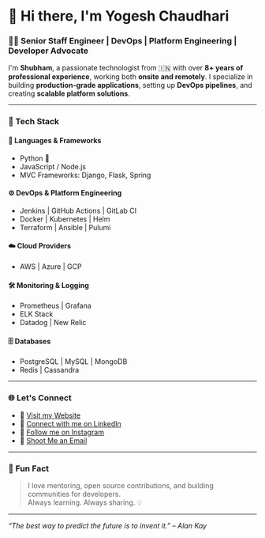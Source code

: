# 👋 Hi there, I'm Yogesh Chaudhari

### 🧑‍💻 Senior Staff Engineer | DevOps | Platform Engineering | Developer Advocate  

I'm **Shubham**, a passionate technologist from 🇮🇳 with over **8+ years of professional experience**, working both **onsite and remotely**. I specialize in building **production-grade applications**, setting up **DevOps pipelines**, and creating **scalable platform solutions**.

---

### 🔧 Tech Stack

#### 🧠 Languages & Frameworks
- Python 🐍
- JavaScript / Node.js
- MVC Frameworks: Django, Flask, Spring

#### ⚙️ DevOps & Platform Engineering
- Jenkins | GitHub Actions | GitLab CI
- Docker | Kubernetes | Helm
- Terraform | Ansible | Pulumi

#### ☁️ Cloud Providers
- AWS | Azure | GCP

#### 🛠️ Monitoring & Logging
- Prometheus | Grafana
- ELK Stack
- Datadog | New Relic

#### 🗄️ Databases
- PostgreSQL | MySQL | MongoDB
- Redis | Cassandra

---

### 🌐 Let's Connect

- 🔗 [Visit my Website](https://yourwebsite.com)
- 💼 [Connect with me on LinkedIn](https://www.linkedin.com/in/yourprofile)
- 📸 [Follow me on Instagram](https://www.instagram.com/yourhandle)
- 📧 [Shoot Me an Email](mailto:your.email@example.com)

---

### 🧩 Fun Fact
> I love mentoring, open source contributions, and building communities for developers.  
> Always learning. Always sharing. 💡

---

_“The best way to predict the future is to invent it.” – Alan Kay_
